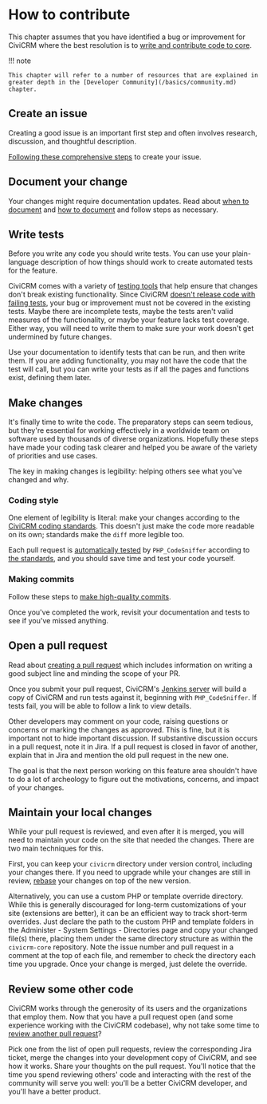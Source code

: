 # How to contribute

This chapter assumes that you have identified a bug or improvement for CiviCRM where the best resolution is to [write and contribute code to core](/core/hacking.md).

!!! note

    This chapter will refer to a number of resources that are explained in greater depth in the [Developer Community](/basics/community.md) chapter.


## Create an issue

Creating a good issue is an important first step and often involves research, discussion, and thoughtful description.

[Following these comprehensive steps](/tools/issue-tracking.md#guidelines) to create your issue.

## Document your change

Your changes might require documentation updates. Read about [when to document](/documentation/index.md#when) and [how to document](/documentation/index.md#contributing) and follow steps as necessary.

## Write tests

Before you write any code you should write tests. You can use your plain-language description of how things should work to create automated tests for the feature.
  
CiviCRM comes with a variety of [testing tools](/testing/index.md) that help ensure that changes don't break existing functionality. Since CiviCRM [doesn't release code with failing tests](/tools/jenkins.md), your bug or improvement must not be covered in the existing tests.  Maybe there are incomplete tests, maybe the tests aren't valid measures of the functionality, or maybe your feature lacks test coverage.  Either way, you will need to write them to make sure your work doesn't get undermined by future changes.

Use your documentation to identify tests that can be run, and then write them.  If you are adding functionality, you may not have the code that the test will call, but you can write your tests as if all the pages and functions exist, defining them later.

## Make changes

It's finally time to write the code.  The preparatory steps can seem tedious, but they're essential for working effectively in a worldwide team on software used by thousands of diverse organizations.  Hopefully these steps have made your coding task clearer and helped you be aware of the variety of priorities and use cases.

The key in making changes is legibility: helping others see what you've changed and why.

### Coding style

One element of legibility is literal: make your changes according to the [CiviCRM coding standards](/standards/index.md).  This doesn't just make the code more readable on its own; standards make the `diff` more legible too.

Each pull request is [automatically tested](/tools/jenkins.md) by `PHP_CodeSniffer` according to [the standards](https://github.com/civicrm/coder), and you should save time and test your code yourself.

### Making commits

Follow these steps to [make high-quality commits](/tools/git.md#committing).

Once you've completed the work, revisit your documentation and tests to see if you've missed anything.

## Open a pull request

Read about [creating a pull request](/tools/git.md#pr) which includes information on writing a good subject line and minding the scope of your PR.

Once you submit your pull request, CiviCRM's [Jenkins server](/tools/jenkins.md) will build a copy of CiviCRM and run tests against it, beginning with `PHP_CodeSniffer`.  If tests fail, you will be able to follow a link to view details.

Other developers may comment on your code, raising questions or concerns or marking the changes as approved.  This is fine, but it is important not to hide important discussion.  If substantive discussion occurs in a pull request, note it in Jira.  If a pull request is closed in favor of another, explain that in Jira and mention the old pull request in the new one.

The goal is that the next person working on this feature area shouldn't have to do a lot of archeology to figure out the motivations, concerns, and impact of your changes.

## Maintain your local changes

While your pull request is reviewed, and even after it is merged, you will need to maintain your code on the site that needed the changes.  There are two main techniques for this.

First, you can keep your `civicrm` directory under version control, including your changes there.  If you need to upgrade while your changes are still in review, [rebase](/tools/git.md#rebase) your changes on top of the new version.

Alternatively, you can use a custom PHP or template override directory.  While this is generally discouraged for long-term customizations of your site (extensions are better), it can be an efficient way to track short-term overrides.  Just declare the path to the custom PHP and template folders in the Administer - System Settings - Directories page and copy your changed file(s) there, placing them under the same directory structure as within the `civicrm-core` repository.  Note the issue number and pull request in a comment at the top of each file, and remember to check the directory each time you upgrade.  Once your change is merged, just delete the override.

## Review some other code

CiviCRM works through the generosity of its users and the organizations that employ them.  Now that you have a pull request open (and some experience working with the CiviCRM codebase), why not take some time to [review another pull request](/core/pr-review.md)?  

Pick one from the list of open pull requests, review the corresponding Jira ticket, merge the changes into your development copy of CiviCRM, and see how it works.  Share your thoughts on the pull request.  You'll notice that the time you spend reviewing others' code and interacting with the rest of the community will serve you well: you'll be a better CiviCRM developer, and you'll have a better product.
